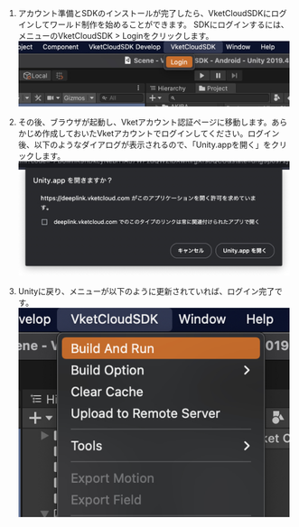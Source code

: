 1. アカウント準備とSDKのインストールが完了したら、VketCloudSDKにログインしてワールド制作を始めることができます。
SDKにログインするには、メニューのVketCloudSDK > Loginをクリックします。
![LoginSDK](img/LoginSDK.jpg)

2. その後、ブラウザが起動し、Vketアカウント認証ページに移動します。あらかじめ作成しておいたVketアカウントでログインしてください。ログイン後、以下のようなダイアログが表示されるので、「Unity.appを開く」をクリックします。
![LoginSDK](img/LoginToken.jpg)


3. Unityに戻り、メニューが以下のように更新されていれば、ログイン完了です。
![MenuAfterLogin](img/MenuAfterLogin.jpg)